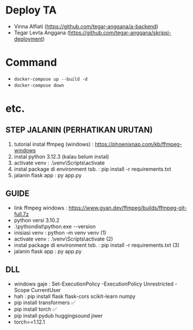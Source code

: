 # Deploy TA
- Vinna Alfiati (https://github.com/tegar-anggana/a-backend)
- Tegar Levta Anggana (https://github.com/tegar-anggana/skripsi-deployment)

# Command
- `docker-compose up --build -d`
- `docker-compose down`

# etc.
## STEP JALANIN (PERHATIKAN URUTAN)
1. tutorial instal ffmpeg (windows) : https://phoenixnap.com/kb/ffmpeg-windows
2. instal python 3.12.3 (kalau belum instal)
3. activate venv : .\venv\Scripts\activate
4. instal package di environment tsb. : pip install -r requirements.txt
5. jalanin flask app : py app.py

## GUIDE
- link ffmpeg windows : https://www.gyan.dev/ffmpeg/builds/ffmpeg-git-full.7z
- python versi 3.10.2
- .\pythondist\python.exe --version
- inisiasi venv : python -m venv venv (1)
- activate venv : .\venv\Scripts\activate (2)
- instal package di environment tsb. : pip install -r requirements.txt (3)
- jalanin flask app : py app.py

## DLL
- windows gaje : Set-ExecutionPolicy -ExecutionPolicy Unrestricted -Scope CurrentUser
- hah : pip install flask flask-cors scikit-learn numpy
- pip install transformers ✅
- pip install torch ✅
- pip install pydub huggingsound jiwer
- torch==1.12.1